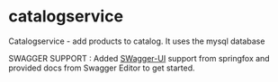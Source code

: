 # catalogservice

Catalogservice - add products to catalog. It uses the mysql database

SWAGGER SUPPORT : 
Added  [SWagger-UI](http://localhost:8080/swagger-ui.html) support from springfox and provided docs from Swagger Editor to get started.

 
